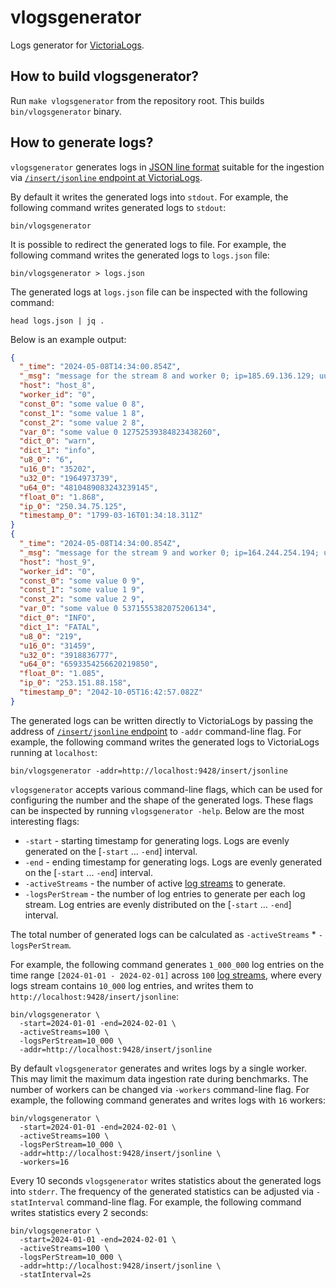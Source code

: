# vlogsgenerator

Logs generator for [VictoriaLogs](https://docs.victoriametrics.com/victorialogs/).

## How to build vlogsgenerator?

Run `make vlogsgenerator` from the repository root. This builds `bin/vlogsgenerator` binary.

## How to generate logs?

`vlogsgenerator` generates logs in [JSON line format](https://jsonlines.org/) suitable for the ingestion
via [`/insert/jsonline` endpoint at VictoriaLogs](https://docs.victoriametrics.com/victorialogs/data-ingestion/#json-stream-api).

By default it writes the generated logs into `stdout`. For example, the following command writes generated logs to `stdout`:

```
bin/vlogsgenerator
```

It is possible to redirect the generated logs to file. For example, the following command writes the generated logs to `logs.json` file:

```
bin/vlogsgenerator > logs.json
```

The generated logs at `logs.json` file can be inspected with the following command:

```
head logs.json | jq .
```

Below is an example output:

```json
{
  "_time": "2024-05-08T14:34:00.854Z",
  "_msg": "message for the stream 8 and worker 0; ip=185.69.136.129; uuid=b4fe8f1a-c93c-dea3-ba11-5b9f0509291e; u64=8996587920687045253",
  "host": "host_8",
  "worker_id": "0",
  "const_0": "some value 0 8",
  "const_1": "some value 1 8",
  "const_2": "some value 2 8",
  "var_0": "some value 0 12752539384823438260",
  "dict_0": "warn",
  "dict_1": "info",
  "u8_0": "6",
  "u16_0": "35202",
  "u32_0": "1964973739",
  "u64_0": "4810489083243239145",
  "float_0": "1.868",
  "ip_0": "250.34.75.125",
  "timestamp_0": "1799-03-16T01:34:18.311Z"
}
{
  "_time": "2024-05-08T14:34:00.854Z",
  "_msg": "message for the stream 9 and worker 0; ip=164.244.254.194; uuid=7e8373b1-ce0d-1ce7-8e96-4bcab8955598; u64=13949903463741076522",
  "host": "host_9",
  "worker_id": "0",
  "const_0": "some value 0 9",
  "const_1": "some value 1 9",
  "const_2": "some value 2 9",
  "var_0": "some value 0 5371555382075206134",
  "dict_0": "INFO",
  "dict_1": "FATAL",
  "u8_0": "219",
  "u16_0": "31459",
  "u32_0": "3918836777",
  "u64_0": "6593354256620219850",
  "float_0": "1.085",
  "ip_0": "253.151.88.158",
  "timestamp_0": "2042-10-05T16:42:57.082Z"
}
```

The generated logs can be written directly to VictoriaLogs by passing the address of [`/insert/jsonline` endpoint](https://docs.victoriametrics.com/victorialogs/data-ingestion/#json-stream-api)
to `-addr` command-line flag. For example, the following command writes the generated logs to VictoriaLogs running at `localhost`:

```
bin/vlogsgenerator -addr=http://localhost:9428/insert/jsonline
```

`vlogsgenerator` accepts various command-line flags, which can be used for configuring the number and the shape of the generated logs.
These flags can be inspected by running `vlogsgenerator -help`. Below are the most interesting flags:

* `-start` - starting timestamp for generating logs. Logs are evenly generated on the [`-start` ... `-end`] interval.
* `-end` - ending timestamp for generating logs. Logs are evenly generated on the [`-start` ... `-end`] interval.
* `-activeStreams` - the number of active [log streams](https://docs.victoriametrics.com/VictoriaLogs/keyConcepts.html#stream-fields) to generate.
* `-logsPerStream` - the number of log entries to generate per each log stream. Log entries are evenly distributed on the [`-start` ... `-end`] interval.

The total number of generated logs can be calculated as `-activeStreams` * `-logsPerStream`.

For example, the following command generates `1_000_000` log entries on the time range `[2024-01-01 - 2024-02-01]` across `100`
[log streams](https://docs.victoriametrics.com/VictoriaLogs/keyConcepts.html#stream-fields), where every logs stream contains `10_000` log entries,
and writes them to `http://localhost:9428/insert/jsonline`:

```
bin/vlogsgenerator \
  -start=2024-01-01 -end=2024-02-01 \
  -activeStreams=100 \
  -logsPerStream=10_000 \
  -addr=http://localhost:9428/insert/jsonline
```

By default `vlogsgenerator` generates and writes logs by a single worker. This may limit the maximum data ingestion rate during benchmarks.
The number of workers can be changed via `-workers` command-line flag. For example, the following command generates and writes logs with `16` workers:

```
bin/vlogsgenerator \
  -start=2024-01-01 -end=2024-02-01 \
  -activeStreams=100 \
  -logsPerStream=10_000 \
  -addr=http://localhost:9428/insert/jsonline \
  -workers=16
```

Every 10 seconds `vlogsgenerator` writes statistics about the generated logs into `stderr`. The frequency of the generated statistics can be adjusted via `-statInterval` command-line flag.
For example, the following command writes statistics every 2 seconds:

```
bin/vlogsgenerator \
  -start=2024-01-01 -end=2024-02-01 \
  -activeStreams=100 \
  -logsPerStream=10_000 \
  -addr=http://localhost:9428/insert/jsonline \
  -statInterval=2s
```
